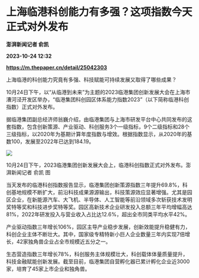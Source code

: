 # 上海临港科创能力有多强？这项指数今天正式对外发布
**澎湃新闻记者 俞凯**

**2023-10-24 12:32**

**https://m.thepaper.cn/detail/25042303**

上海临港的科创能力究竟有多强、科技赋能可持续发展又取得了哪些成果？

10月24日下午，以“从临港到未来”为主题的2023临港集团创新发展大会在上海市漕河泾开发区举办，“临港集团科创园区体系能力指数2023”（以下简称临港科创指数）正式对外发布。

据临港集团副总经济师翁巍介绍，由临港集团与上海市研发平台中心共同发布的这套指数，包含创新策源、产业驱动、科创服务3个一级指标，9个二级指标和28个三级指标，以2020年为基期计算年度指数与增效。根据指数显示，从2020年的基数100，发展至2022年已达到184.19。

![](https://imagecloud.thepaper.cn/thepaper/image/275/421/339.JPG)

10月24日下午，2023临港集团创新发展大会上，临港科创指数正式对外发布。澎湃新闻记者 俞凯 图

当天发布的临港科创指数报告显示，临港集团创新策源指数三年提升69.8%，科创基地规模不断扩大，前沿科技成果源源输出，科技策源效应显著增强。尤其是园区企业，在新能源汽车、大飞机、半导体、人工智能等前沿领域多次斩获技术发明奖特等奖和科技进步奖特等奖。园区高新技术企业研发投入总额三年平均增幅高达81%，2022年研发投入与营业收入占比达12.6%，超出全市同类平均水平42%。

产业驱动指数三年增长106%，园区主导产业稳步发展，创新效能提升稳健有力，科创企业主体不断壮大。其中，国家级专精特新小巨人企业数量三年内实现7倍增长，42家独角兽企业占全市规模近五分之一。

生态营造指数三年增长78%，科创服务主体规模壮大，科创载体体量质量提升，科技金融赋能创新发展。截至目前，临港集团自营孵化器已累计孵化企业近3000家，培育了45家上市企业和独角兽。